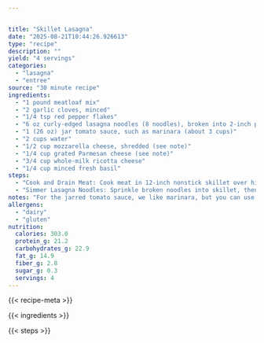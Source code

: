 ```yaml
---


title: "Skillet Lasagna"
date: "2025-08-21T10:44:26.926613"
type: "recipe"
description: ""
yield: "4 servings"
categories:
  - "lasagna"
  - "entree"
source: "30 minute recipe"
ingredients:
  - "1 pound meatloaf mix"
  - "2 garlic cloves, minced"
  - "1/4 tsp red pepper flakes"
  - "6 oz curly-edged lasagna noodles (8 noodles), broken into 2-inch pieces"
  - "1 (26 oz) jar tomato sauce, such as marinara (about 3 cups)"
  - "2 cups water"
  - "1/2 cup mozzarella cheese, shredded (see note)"
  - "1/4 cup grated Parmesan cheese (see note)"
  - "3/4 cup whole-milk ricotta cheese"
  - "1/4 cup minced fresh basil"
steps:
  - "Cook and Drain Meat: Cook meat in 12-inch nonstick skillet over high heat, breaking it into pieces with wooden spoon, until fat renders, 3 to 5 minutes. Drain meat and return it to skillet. Saute Aromatics: Stir in garlic, pepper flakes, and 1/2 tsp salt and cook over medium-high heat until fragrant, about 30 seconds."
  - "Simmer Lasagna Noodles: Sprinkle broken noodles into skillet, then pour in tomato sauce and water over top. Cover and cook, stirring often and adjusting heat as needed to maintain vigorous simmer, until noodles are tender, about 20 minutes Substitute 1 pound hot or sweet Italian sausage, castings removed, for meatloaf mix. Add 1 red bell pepper, cored and chopped fine, to skillet with meat in step 1."
notes: "For the jarred tomato sauce, we like marinara, but you can use whatever type you like. Any brand of curly-edged lasagna noodles will work here, but do not use no-boil lasagna noodles. If the pasta is especially dry and shattery, you may need to add extra water to the skillet while the pasta cooks. If you can't find meatloaf mix, use 1/2 pound 85%lean ground beef and 1/2 pound ground pork. Like it spicy? Increase the amount of red pepper flakes up to 1 tsp To make things go even quicker, you can replace the mozzarella and Parmesan with 3/4 cup of shredded Italian cheese blend."
allergens:
  - "dairy"
  - "gluten"
nutrition:
  calories: 303.0
  protein_g: 21.2
  carbohydrates_g: 22.9
  fat_g: 14.9
  fiber_g: 2.8
  sugar_g: 0.3
  servings: 4
---
```


{{< recipe-meta >}}

{{< ingredients >}}

{{< steps >}}
